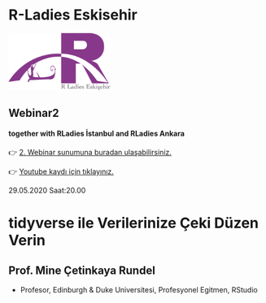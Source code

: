 # R-Ladies Eskisehir 



<img src="https://github.com/bkanx/R-Ladies-EskisehR-Stickers/blob/master/Init.png" width="200"> 

## Webinar2

#### together with RLadies İstanbul and RLadies Ankara

:point_right:  [2. Webinar sunumuna buradan ulaşabilirsiniz. ](https://github.com/rladies/meetup-presentations_eskisehir/tree/master/3rdMeetup)

:point_right:  [Youtube kaydı için tıklayınız.](https://www.youtube.com/watch?v=A-zCgrfDavI&t=3856s)



29.05.2020 Saat:20.00

# tidyverse ile Verilerinize Çeki Düzen Verin

## Prof. Mine Çetinkaya Rundel

  - Profesor, Edinburgh & Duke Universitesi, Profesyonel Egitmen, RStudio

